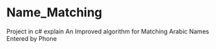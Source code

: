 # Name_Matching
Project in c# explain An Improved algorithm for Matching Arabic Names Entered by Phone
